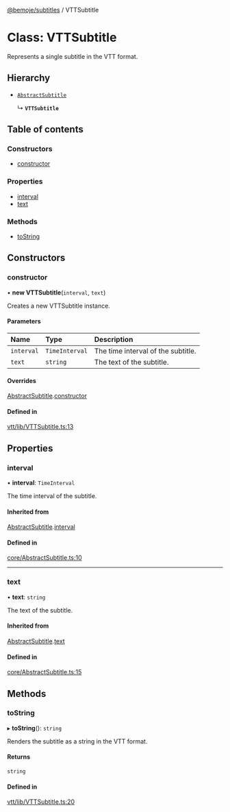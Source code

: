 [@bemoje/subtitles](https://github.com/bemoje/tsmono/blob/main/pkg/subtitles/docs/md/index.md) / VTTSubtitle

# Class: VTTSubtitle

Represents a single subtitle in the VTT format.

## Hierarchy

- [`AbstractSubtitle`](https://github.com/bemoje/tsmono/blob/main/pkg/subtitles/docs/md/classes/AbstractSubtitle.md)

  ↳ **`VTTSubtitle`**

## Table of contents

### Constructors

- [constructor](https://github.com/bemoje/tsmono/blob/main/pkg/subtitles/docs/md/classes/VTTSubtitle.md#constructor)

### Properties

- [interval](https://github.com/bemoje/tsmono/blob/main/pkg/subtitles/docs/md/classes/VTTSubtitle.md#interval)
- [text](https://github.com/bemoje/tsmono/blob/main/pkg/subtitles/docs/md/classes/VTTSubtitle.md#text)

### Methods

- [toString](https://github.com/bemoje/tsmono/blob/main/pkg/subtitles/docs/md/classes/VTTSubtitle.md#tostring)

## Constructors

### constructor

• **new VTTSubtitle**(`interval`, `text`)

Creates a new VTTSubtitle instance.

#### Parameters

| Name | Type | Description |
| :------ | :------ | :------ |
| `interval` | `TimeInterval` | The time interval of the subtitle. |
| `text` | `string` | The text of the subtitle. |

#### Overrides

[AbstractSubtitle](https://github.com/bemoje/tsmono/blob/main/pkg/subtitles/docs/md/classes/AbstractSubtitle.md).[constructor](https://github.com/bemoje/tsmono/blob/main/pkg/subtitles/docs/md/classes/AbstractSubtitle.md#constructor)

#### Defined in

[vtt/lib/VTTSubtitle.ts:13](https://github.com/bemoje/tsmono/blob/ad6c8c6/pkg/subtitles/src/vtt/lib/VTTSubtitle.ts#L13)

## Properties

### interval

• **interval**: `TimeInterval`

The time interval of the subtitle.

#### Inherited from

[AbstractSubtitle](https://github.com/bemoje/tsmono/blob/main/pkg/subtitles/docs/md/classes/AbstractSubtitle.md).[interval](https://github.com/bemoje/tsmono/blob/main/pkg/subtitles/docs/md/classes/AbstractSubtitle.md#interval)

#### Defined in

[core/AbstractSubtitle.ts:10](https://github.com/bemoje/tsmono/blob/ad6c8c6/pkg/subtitles/src/core/AbstractSubtitle.ts#L10)

___

### text

• **text**: `string`

The text of the subtitle.

#### Inherited from

[AbstractSubtitle](https://github.com/bemoje/tsmono/blob/main/pkg/subtitles/docs/md/classes/AbstractSubtitle.md).[text](https://github.com/bemoje/tsmono/blob/main/pkg/subtitles/docs/md/classes/AbstractSubtitle.md#text)

#### Defined in

[core/AbstractSubtitle.ts:15](https://github.com/bemoje/tsmono/blob/ad6c8c6/pkg/subtitles/src/core/AbstractSubtitle.ts#L15)

## Methods

### toString

▸ **toString**(): `string`

Renders the subtitle as a string in the VTT format.

#### Returns

`string`

#### Defined in

[vtt/lib/VTTSubtitle.ts:20](https://github.com/bemoje/tsmono/blob/ad6c8c6/pkg/subtitles/src/vtt/lib/VTTSubtitle.ts#L20)
